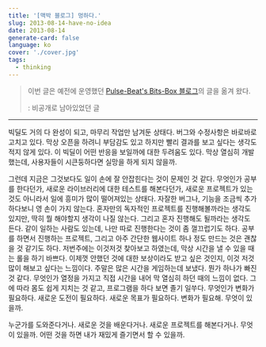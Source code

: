 ```yaml
---
title: '[맥박 블로그] 멍하다.'
slug: 2013-08-14-have-no-idea
date: 2013-08-14
generate-card: false
language: ko
cover: './cover.jpg'
tags:
  - thinking
---
```


> 이번 글은 예전에 운영했던 [Pulse-Beat's Bits-Box 블로그](https://pulsebeat.tistory.com/)의 글을 옮겨 왔다.
>
> : 비공개로 남아있었던 글

---

빅딜도 거의 다 완성이 되고, 마무리 작업만 남겨둔 상태다. 버그와 수정사항은 바로바로 고치고 있다. 막상 오픈을 하려니 부담감도 있고 하지만 빨리 결과를 보고 싶다는 생각도 적지 않게 있다. 이 빅딜이 어떤 반응을 보일까에 대한 두려움도 있다. 막상 열심히 개발했는데, 사용자들이 시큰둥하다면 실망을 하게 되지 않을까.

그런데 지금은 그것보다도 일이 손에 잘 안잡힌다는 것이 문제인 것 같다. 무엇인가 공부를 한다던가, 새로운 라이브러리에 대한 테스트를 해본다던가, 새로운 프로젝트가 있는 것도 아니라서 일에 흥미가 많이 떨어져있는 상태다. 자잘한 버그나, 기능을 조금씩 추가하다보니 영 손이 가지 않는다. 혼자만의 독자적인 프로젝트를 진행해볼까라는 생각도 있지만, 딱히 뭘 해야할지 생각이 나질 않는다. 그리고 혼자 진행해도 될까라는 생각도 든다. 같이 일하는 사람도 있는데, 나만 따로 진행한다는 것이 좀 껄끄럽기도 하다. 공부를 하면서 진행하는 프로젝트, 그리고 아주 간단한 웹사이트 하나 정도 만드는 것은 괜찮을 것 같기도 하다. 저번주에는 이것저것 찾아보고 하였는데, 막상 시간을 낼 수 있을 때는 롤을 하기 바쁘다. 이제껏 안했던 것에 대한 보상이라도 받고 싶은 것인지, 이것 저것 많이 해보고 싶다는 느낌이다. 주말은 많은 시간을 게임하는데 보냈다. 뭔가 하나가 빠진 것 같다. 무엇인가 열정을 가지고 직접 시간을 내어 막 열심히 하던 때의 느낌이 없다. 그에 따라 몸도 쉽게 지치는 것 같고, 프로그램을 하다 보면 졸기 일쑤다. 무엇인가 변화가 필요하다. 새로운 도전이 필요하다. 새로운 목표가 필요하다. 변화가 필요해. 무엇이 있을까.

누군가를 도와준다거나. 새로운 것을 배운다거나. 새로운 프로젝트를 해본다거나. 무엇이 있을까. 어떤 것을 하면 내가 재밌게 즐기면서 할 수 있을까.
